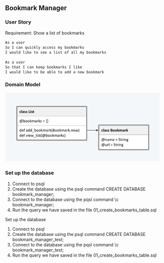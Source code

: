 ## Bookmark Manager

### User Story
Requirement: Show a list of bookmarks

```
As a user
So I can quickly access my bookmarks
I would like to see a list of all my bookmarks

As a user
So that I can keep bookmarks I like
I would like to be able to add a new bookmark
```

### Domain Model
![Domain model for first user story](media/domain_model.png "Domain model")

### Set up the database

1. Connect to psql
2. Create the database using the psql command CREATE DATABASE bookmark_manager;
3. Connect to the database using the pqsl command \c bookmark_manager;
4. Run the query we have saved in the file 01_create_bookmarks_table.sql

Set up the database
1. Connect to psql
2. Create the database using the psql command CREATE DATABASE bookmark_manager_test;
3. Connect to the database using the pqsl command \c bookmark_manager_test;
4. Run the query we have saved in the file 01_create_bookmarks_table.sql